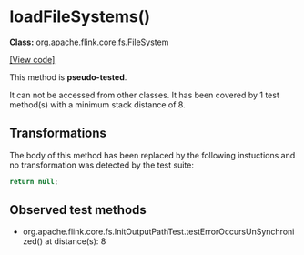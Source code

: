 # loadFileSystems()

**Class:** org.apache.flink.core.fs.FileSystem

[[View code]](https://github.com/apache/flink/blob/740f711c4ec9c4b7cdefd01c9f64857c345a68a1/flink-core/src/main/java//org/apache/flink/core/fs/FileSystem.java#L930)

This method is **pseudo-tested**.


It can not be accessed from other classes. 
It has been covered by 1 test method(s) with a minimum stack distance of 8.

## Transformations


The body of this method has been replaced by the following instuctions and no transformation was detected by the test suite:

```Java
return null;
```





## Observed test methods

* org.apache.flink.core.fs.InitOutputPathTest.testErrorOccursUnSynchronized() at distance(s): 8

